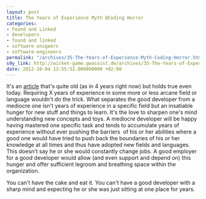 ```yaml
---
layout: post
title: The Years of Experience Myth @Coding Horror
categories:
- Found and Linked
- developers
- found and linked
- software enigeers
- software-engineers
permalink: "/archives/35-The-Years-of-Experience-Myth-Coding-Horror.html"
s9y_link: http://wicket-game.gwassist.de/archives/35-The-Years-of-Experience-Myth-Coding-Horror.html
date: 2012-10-04 13:55:52.000000000 +02:00
---
```

<p>It's an <a href="http://www.codinghorror.com/blog/2008/02/the-years-of-experience-myth.html">article</a> that's quite old (as in 4 years right now) but holds true even today. Requiring X years of experience in some more or less arcane field or language wouldn't do the trick. What separates the good developer from a mediocre one isn't years of experience in a specific field but an insatiable hunger for new stuff and things to learn. It's the love to sharpen one's mind understanding new concepts and toys. A mediocre developer will be happy having mastered one specific task and tends to accumulate years of experience without ever pushing the barriers&#160; of his or her abilities where a good one would have tried to push back the boundaries of his or her knowledge at all times and thus have adopted new fields and languages. This doesn't say he or she would constantly change jobs. A good employer for a good developer would allow (and even support and depend on) this hunger and offer sufficient legroom and breathing space within the organization.</p> 
<p>You can't have the cake and eat it. You can't have a good developer with a sharp mind and expecting he or she was just sitting at one place for years.</p>
